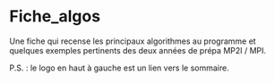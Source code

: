 # Fiche_algos
Une fiche qui recense les principaux algorithmes au programme et quelques exemples pertinents des deux années de prépa MP2I / MPI.

P.S. : le logo en haut à gauche est un lien vers le sommaire.
